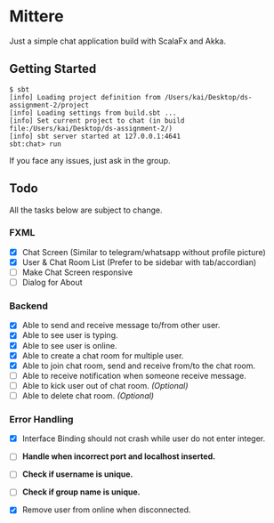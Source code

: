 # Mittere
Just a simple chat application build with ScalaFx and Akka.

## Getting Started
```
$ sbt
[info] Loading project definition from /Users/kai/Desktop/ds-assignment-2/project
[info] Loading settings from build.sbt ...
[info] Set current project to chat (in build file:/Users/kai/Desktop/ds-assignment-2/)
[info] sbt server started at 127.0.0.1:4641
sbt:chat> run
```

If you face any issues, just ask in the group.

## Todo
All the tasks below are subject to change.

### FXML
- [X] Chat Screen (Similar to telegram/whatsapp without profile picture)
- [X] User & Chat Room List (Prefer to be sidebar with tab/accordian)
- [ ] Make Chat Screen responsive
- [ ] Dialog for About

### Backend
- [X] Able to send and receive message to/from other user.
- [X] Able to see user is typing.
- [X] Able to see user is online.
- [X] Able to create a chat room for multiple user.
- [X] Able to join chat room, send and receive from/to the chat room.
- [ ] Able to receive notification when someone receive message.
- [ ] Able to kick user out of chat room. _(Optional)_
- [ ] Able to delete chat room. _(Optional)_

### Error Handling
- [X] Interface Binding should not crash while user do not enter integer.
- [ ] **Handle when incorrect port and localhost inserted.** 
- [ ] **Check if username is unique.**
- [ ] **Check if group name is unique.**
- [X] Remove user from online when disconnected.








